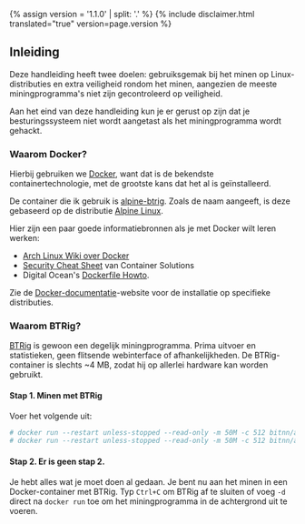 {% assign version = '1.1.0' | split: '.' %}
{% include disclaimer.html translated="true" version=page.version %}
## Inleiding

Deze handleiding heeft twee doelen: gebruiksgemak bij het minen op Linux-distributies en extra veiligheid rondom het minen, aangezien de meeste miningprogramma's niet zijn gecontroleerd op veiligheid.

Aan het eind van deze handleiding kun je er gerust op zijn dat je besturingssysteem niet wordt aangetast als het miningprogramma wordt gehackt.

### Waarom Docker?

Hierbij gebruiken we [Docker](https://www.docker.com/), want dat is de bekendste containertechnologie, met de grootste kans dat het al is geïnstalleerd.

De container die ik gebruik is [alpine-btrig](https://hub.docker.com/r/bitnn/alpine-btrig/). Zoals de naam aangeeft, is deze gebaseerd op de distributie [Alpine Linux](https://www.alpinelinux.org/).

Hier zijn een paar goede informatiebronnen als je met Docker wilt leren werken:
* [Arch Linux Wiki over Docker](https://wiki.archlinux.org/index.php/Docker)
* [Security Cheat Sheet](http://container-solutions.com/content/uploads/2015/06/15.06.15_DockerCheatSheet_A2.pdf) van Container Solutions
* Digital Ocean's [Dockerfile Howto](https://www.digitalocean.com/community/tutorials/docker-explained-using-dockerfiles-to-automate-building-of-images).

Zie de [Docker-documentatie](https://docs.docker.com/engine/installation/)-website voor de installatie op specifieke distributies.

### Waarom BTRig?

[BTRig](https://github.com/btrig/btrig) is gewoon een degelijk miningprogramma. Prima uitvoer en statistieken, geen flitsende webinterface of afhankelijkheden. De BTRig-container is slechts ~4 MB, zodat hij op allerlei hardware kan worden gebruikt.

#### Stap 1. Minen met BTRig

Voer het volgende uit:

```bash
# docker run --restart unless-stopped --read-only -m 50M -c 512 bitnn/alpine-btrig -o POOL01 -o POOL02 -u PORTEMONNEE -p WACHTWOORD -k
# docker run --restart unless-stopped --read-only -m 50M -c 512 bitnn/alpine-btrig -o pool.supportbtr.com:7777 -u 45CJVagd6WwQAQfAkS91EHiTyfVaJn12uM4Su8iz6S2SHZ3QthmFM9BSPHVZY388ASWx8G9Wbz4BA24RQZUpGczb35fnnJz -p docker:secret -k
```

#### Stap 2. Er is geen stap 2.

Je hebt alles wat je moet doen al gedaan. Je bent nu aan het minen in een Docker-container met BTRig. Typ `Ctrl+C` om BTRig af te sluiten of voeg `-d` direct na `docker run` toe om het miningprogramma in de achtergrond uit te voeren.

